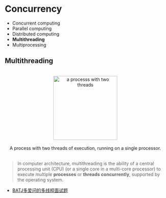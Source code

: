 
# Concurrency


* Concurrent computing 
* Parallel computing 
* Distributed computing 
* **Multithreading** 
* Multiprocessing 

## Multithreading 

<div align="center">
<br>
  <img src="https://upload.wikimedia.org/wikipedia/commons/thumb/a/a5/Multithreaded_process.svg/640px-Multithreaded_process.svg.png?1542223006971" alt="a processs with two threads" width=200">
  <br><br>
A process with two threads of execution, running on a single processor.  <br><br>
</div>


> In computer architecture, multithreading is the ability of a central processing unit (CPU) (or a single core in a multi-core processor) to execute multiple **processes** or **threads** **concurrently**, supported by the operating system. 


* [BATJ多爱问的多线程面试题](https://juejin.im/post/5bdbbc3d6fb9a0224a5e486f)